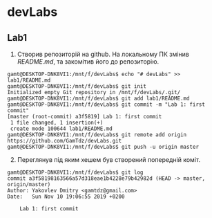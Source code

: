 # devLabs
## Lab1
1. Створив репозиторій на github. На локальному ПК змінив *README.md*, та закомітив його до репозиторію.
```console
gamt@DESKTOP-DNK8VI1:/mnt/f/devLabs$ echo "# devLabs" >> lab1/README.md
gamt@DESKTOP-DNK8VI1:/mnt/f/devLabs$ git init
Initialized empty Git repository in /mnt/f/devLabs/.git/
gamt@DESKTOP-DNK8VI1:/mnt/f/devLabs$ git add lab1/README.md
gamt@DESKTOP-DNK8VI1:/mnt/f/devLabs$ git commit -m "Lab 1: first commit"
[master (root-commit) a3f5819] Lab 1: first commit
 1 file changed, 1 insertion(+)
 create mode 100644 lab1/README.md
gamt@DESKTOP-DNK8VI1:/mnt/f/devLabs$ git remote add origin https://github.com/GamTdz/devLabs.git
gamt@DESKTOP-DNK8VI1:/mnt/f/devLabs$ git push -u origin master
```
2. Переглянув під яким хешем був створений попередній коміт.
```console
gamt@DESKTOP-DNK8VI1:/mnt/f/devLabs$ git log
commit a3f58198163566a57d318eae1b4228e79b42982d (HEAD -> master, origin/master)
Author: Yakovlev Dmitry <gamtdz@gmail.com>
Date:   Sun Nov 10 19:06:55 2019 +0200

    Lab 1: first commit
```